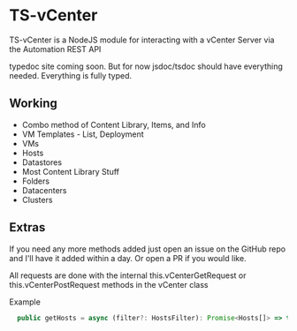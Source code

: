 # TS-vCenter

TS-vCenter is a NodeJS module for interacting with a vCenter Server via the Automation REST API

typedoc site coming soon. But for now jsdoc/tsdoc should have everything needed. Everything is fully typed.

## Working

- Combo method of Content Library, Items, and Info
- VM Templates - List, Deployment
- VMs
- Hosts
- Datastores
- Most Content Library Stuff
- Folders
- Datacenters
- Clusters

## Extras

If you need any more methods added just open an issue on the GitHub repo and I'll have it added within a day. Or open a PR if you would like.

All requests are done with the internal this.vCenterGetRequest or this.vCenterPostRequest methods in the vCenter class

Example

```typescript
  public getHosts = async (filter?: HostsFilter): Promise<Hosts[]> => this.vCenterGetRequest('/vcenter/host', filter);
```
